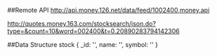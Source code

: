 ##Remote API
http://api.money.126.net/data/feed/1002400,money.api

http://quotes.money.163.com/stocksearch/json.do?type=&count=10&word=002400&t=0.20890283794142306

##Data Structure
	stock {
		_id: '',
		name: '',
		symbol: ''
	}
